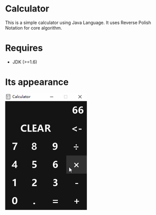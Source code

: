 # Calculator
This is a simple calculator using Java Language. It uses Reverse Polish Notation for core algorithm.

# Requires
* JDK (>=1.6)

# Its appearance
![Calculator's picture](snapshot/CalculatorDemo.gif)  
